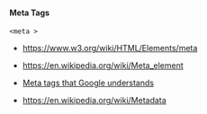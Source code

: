 #### Meta Tags
```
<meta >
```

* https://www.w3.org/wiki/HTML/Elements/meta
* https://en.wikipedia.org/wiki/Meta_element
* [Meta tags that Google understands](https://support.google.com/webmasters/answer/79812?hl=en)


* https://en.wikipedia.org/wiki/Metadata
